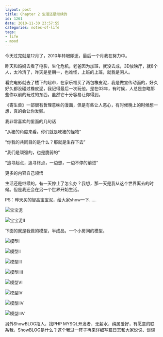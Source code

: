 ```yaml
---
layout: post
title: Chapter 2 生活还是继续的
id: 1261
date: 2010-11-30 23:57:55
categories: notes-of-life
tags:
- life
- mood
---
```


今天过完就是12月了，2010年转眼即逝，最后一个月我在努力中。<!-- more -->

昨天和妈妈去看了电影，生化危机，老爸因为加班，就没去成，3D放映厅，就8个人，太冷清了，昨天是星期一，也难怪，上班的上班，就我是闲人。

看完电影就去了楼下的超市，在家乐福买了两包橡皮泥，我是做宣传动画的，好久好久都没碰过橡皮泥，我记得最后一次玩他，是在03年，有时候，人总是忽略那些你以前的玩过的东西，虽然它十分容易让你得到。

《寄生兽》一部很有哲理意味的漫画，但是有些让人恶心，有时候晚上的时候想一想，真的会让你发颤。

我非常喜欢的里面的几句话

“从猪的角度来看，你们就是吃猪的怪物”

“你我的共同目的是什么？那就是生存下去”

“我们是顽强的，也是脆弱的”

“追寻起点，追寻终点，一边想，一边不停的前进”

更多的内容自己领悟

生活还是继续的，有一天停止了怎么办？我想，那一天是我从这个世界离去的时候。但是我还会在另一个世界开始生活。

PS：昨天买的智高宝宝泥，给大家show一下……

![宝宝泥](https://cdn.blueandhack.com/wp-content/uploads/2010/11/P1000036_thumb.jpg)

![宝宝泥II](https://cdn.blueandhack.com/wp-content/uploads/2010/11/P1000037_thumb.jpg)

下面的就是我做的模型，半成品，一个小房间的模型。

![模型I](https://cdn.blueandhack.com/wp-content/uploads/2010/11/P1000038_thumb.jpg)

![模型II](https://cdn.blueandhack.com/wp-content/uploads/2010/11/P1000039_thumb.jpg)

![模型III](https://cdn.blueandhack.com/wp-content/uploads/2010/11/P1000040_thumb.jpg)

![模型IIII](https://cdn.blueandhack.com/wp-content/uploads/2010/11/P1000041_thumb.jpg)

![模型VI](https://cdn.blueandhack.com/wp-content/uploads/2010/11/P1000042_thumb.jpg)

![模型IV](https://cdn.blueandhack.com/wp-content/uploads/2010/11/P1000043_thumb.jpg)

![模型IIV](https://cdn.blueandhack.com/wp-content/uploads/2010/11/P1000044_thumb.jpg)

![模型IIIV](https://cdn.blueandhack.com/wp-content/uploads/2010/11/P1000045_thumb.jpg)

另外ShowBLOG招人，找PHP MYSQL开发者，无薪水，纯属爱好，有愿意的联系我，ShowBLOG是什么？这个我过一阵子再来详细写篇日志和大家说说、谈谈


